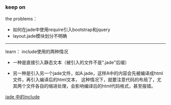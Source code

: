 


### keep on

the problems：

- 如何在jade中使用require引入bootstrap和jquery
- layout.jade模块划分不明确

-----
learn：
include使用的两种情况

- 一种是直接引入静态文本（被引入的文件不是".jade"后缀）

- 另一种是引入另一个jade文件，如A.jade，这样A中的内容会先被编译成html文件，再引入编译后的html文本，
这种情况下，就要注意代码的布局了，尤其两个文件各自的缩进处理，会影响编译后的html代码格式，甚至报错。

[jade 中的include](http://blog.csdn.net/chjl2020/article/details/24782791)

